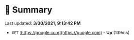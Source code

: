 # 📖 Summary
Last updated: **3/30/2021, 9:13:42 PM**

- `GET` [https://google.com](https://google.com) - **Up** (139ms)
